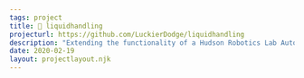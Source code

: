 ```yaml
---
tags: project
title: 🌊 liquidhandling
projecturl: https://github.com/LuckierDodge/liquidhandling
description: "Extending the functionality of a Hudson Robotics Lab Automation Solution with a python wrapper, machine learning, and HPC."
date: 2020-02-19
layout: projectlayout.njk
---
```


